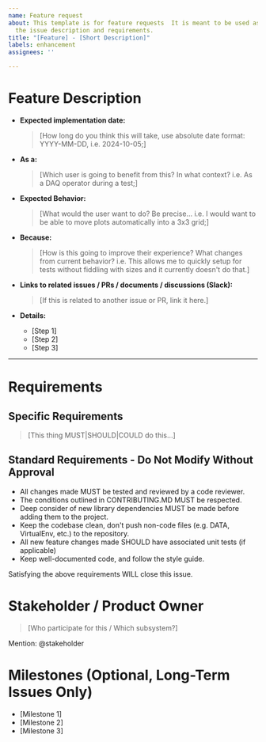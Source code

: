 ```yaml
---
name: Feature request
about: This template is for feature requests  It is meant to be used as a guide for
  the issue description and requirements.
title: "[Feature] - [Short Description]"
labels: enhancement
assignees: ''

---
```


# Feature Description
- **Expected implementation date:**
  > [How long do you think this will take, use absolute date format: YYYY-MM-DD, i.e. 2024-10-05;]



- **As a:** 
  > [Which user is going to benefit from this? In what context? i.e. As a DAQ operator during a test;]



- **Expected Behavior:**
  > [What would the user want to do? Be precise... i.e. I would want to be able to move plots automatically into a 3x3 grid;]



- **Because:**
  > [How is this going to improve their experience? What changes from current behavior? i.e. This allows me to quickly setup for tests without fiddling with sizes and it currently doesn't do that.]



- **Links to related issues / PRs / documents / discussions (Slack):**
  > [If this is related to another issue or PR, link it here.]



- **Details:**
  - [Step 1]
  - [Step 2]
  - [Step 3]

---

# Requirements
## Specific Requirements
> [This thing MUST|SHOULD|COULD do this...]



## Standard Requirements - Do Not Modify Without Approval
- All changes made MUST be tested and reviewed by a code reviewer.
- The conditions outlined in CONTRIBUTING.MD MUST be respected.
- Deep consider of new library dependencies MUST be made before adding them to the project.
- Keep the codebase clean, don't push non-code files (e.g. DATA, VirtualEnv, etc.) to the repository.
- All new feature changes made SHOULD have associated unit tests (if applicable)
- Keep well-documented code, and follow the style guide.


Satisfying the above requirements WILL close this issue.

# Stakeholder / Product Owner
> [Who participate for this / Which subsystem?]

Mention: @stakeholder

# Milestones (Optional, Long-Term Issues Only)
- [Milestone 1]
- [Milestone 2]
- [Milestone 3]
